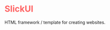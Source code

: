 <h1>SlickUI</h1>
<p>HTML framework / template for creating websites.</p>

<style>
h1 {
  color: rgb(255, 100, 100);
}
</style>
